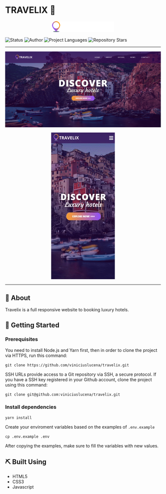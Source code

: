 # TRAVELIX 🏨

<p align="center">
  <a href="" rel="noopener">
 <img width=200px src="images/logo.png" alt="Project logo"></a>
</p>

<div align="left">

![Status](https://img.shields.io/badge/status-finished-success.svg)
![Author](https://img.shields.io/badge/author-Vinicius%20Lucena-red)
![Project Languages](https://img.shields.io/github/languages/count/viniciuslucena/travelix?color=red)
![Repository Stars](https://img.shields.io/packagist/stars/viniciuslucena/travelix)

</div>

---
<div align="center">
    <p>
        <a href="" rel="noopener">
        <img src="github/desktop-perspective.png"></a>
    </p>
    <p>
        <a href="" rel="noopener">
        <img src="github/gif-mobile.gif"></a>
    </p>  
</div>

---

## 🧐 About <a name = "about"></a>

Travelix is a full responsive website to booking luxury hotels.

## 🏁 Getting Started <a name = "getting_started"></a>

<!-- These instructions will get you a copy of the project up and running on your local machine for development and testing purposes. See [deployment](#deployment) for notes on how to deploy the project on a live system. -->

### Prerequisites

You need to install Node.js and Yarn first, then in order to clone the project via HTTPS, run this command:

```
git clone https://github.com/viniciuslucena/travelix.git
```

SSH URLs provide access to a Git repository via SSH, a secure protocol. If you have a SSH key registered in your Github account, clone the project using this command:

```
git clone git@github.com:viniciuslucena/travelix.git
```

### Install dependencies


```
yarn install
```

Create your enviroment variables based on the examples of ```.env.example```

```
cp .env.example .env
```

After copying the examples, make sure to fill the variables with new values.

## ⛏️ Built Using</a>

- HTML5
- CSS3
- Javascript

<!--
## ✍️ Authors <a name = "authors"></a>

- [@viniciuslucena](https://github.com/viniciuslucena) - Idea & Initial work

See also the list of [contributors](https://github.com/kylelobo/The-Documentation-Compendium/contributors) who participated in this project.

## 🎉 Acknowledgements <a name = "acknowledgement"></a>

- Hat tip to anyone whose code was used
- Inspiration
- References >
